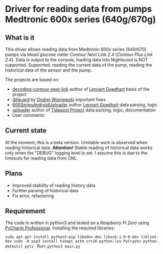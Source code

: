 # Driver for reading data from pumps Medtronic 600x series (640g/670g)

## What is it
This driver allows reading data from Medtronic 600x series (640/670) pumps via
blood glucose meter _Contour Next Link 2.4_ (_Contour Plus Link 2.4_).
Data is output to the console, loading data into Nightscout is NOT supported. Supported: reading the current data of the pump, reading the historical data of the sensor and the pump.

The projects are based on:
  - [decoding-contour-next-link](https://github.com/pazaan/decoding-contour-next-link) author of [Lennart Goedhart](https://github.com/pazaan) basis of the project
  - [ddguard](https://github.com/ondrej1024/ddguard) by [Ondrej Wisniewski](https://github.com/ondrej1024) important fixes
  - [600SeriesAndroidUploader](https://github.com/pazaan/600SeriesAndroidUploader) author [Lennart Goedhart](https://github.com/pazaan) data parsing, logic
  - [uploader](https://github.com/tidepool-org/uploader) author of [Tidepool Project](https://github.com/tidepool-org) data parsing, logic, documentation
  - User comments

## Current state

At the moment, this is a beta version. Unstable work is observed when reading historical data.
**Attention!** Stable reading of historical data works only when the "DEBUG" logging level is set.
I assume this is due to the timeouts for reading data from CNL.

## Plans

  - Improved stability of reading history data
  - Further parsing of historical data
  - Fix error, refactoring

## Requirement

The code is written in python3 and tested on a _Raspberry Pi Zero_ using [PyCharm Professional](https://www.jetbrains.com/pycharm/).
Installing the required libraries:

`sudo apt-get install python3-pip libudev-dev libusb-1.0-0-dev liblzo2-dev
sudo -H pip3 install hidapi astm crc16 python-lzo PyCrypto python-dateutil pytz
`
Run: `python3 main.py`